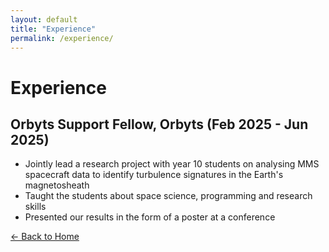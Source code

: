 ```yaml
---
layout: default
title: "Experience"
permalink: /experience/
---
```


# Experience

## Orbyts Support Fellow, Orbyts (Feb 2025 - Jun 2025)

* Jointly lead a research project with year 10 students on analysing MMS spacecraft data to identify turbulence signatures in the Earth's magnetosheath
* Taught the students about space science, programming and research skills
* Presented our results in the form of a poster at a conference

[← Back to Home](/) 
